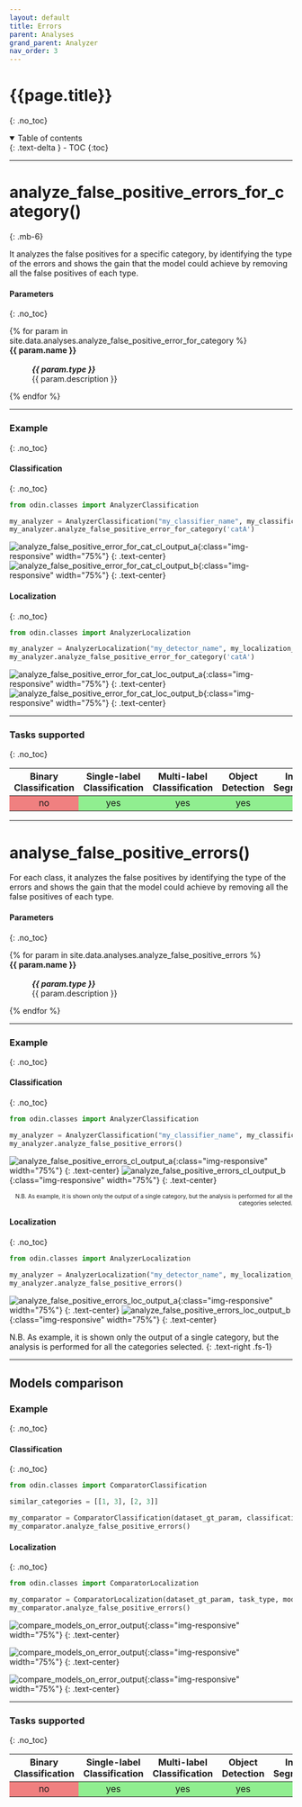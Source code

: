 ```yaml
---
layout: default
title: Errors
parent: Analyses
grand_parent: Analyzer
nav_order: 3
---
```

# {{page.title}}
{: .no_toc}

<details open markdown="block">
  <summary>
    Table of contents
  </summary>
  {: .text-delta }
- TOC
{:toc}
</details>

<hr>

# analyze_false_positive_errors_for_category()
{: .mb-6}

It analyzes the false positives for a specific category, by identifying the type of the errors and shows the gain that the model could achieve by removing all the false positives of each type.

#### Parameters
{: .no_toc}
<dl>
  {% for param in site.data.analyses.analyze_false_positive_error_for_category %}

  <dt><strong>{{ param.name }}</strong></dt>
  <dd><br><b><i>{{ param.type }}</i></b></dd><dd>{{ param.description }}</dd>

  {% endfor %}
</dl>

<hr>

### Example
{: .no_toc}
#### Classification
{: .no_toc}
```py
from odin.classes import AnalyzerClassification

my_analyzer = AnalyzerClassification("my_classifier_name", my_classification_dataset)
my_analyzer.analyze_false_positive_error_for_category('catA')
```

![analyze_false_positive_error_for_cat_cl_output_a](../../img/analyzer/false_positive_category_distribution_cl.png){:class="img-responsive" width="75%"}
{: .text-center}
![analyze_false_positive_error_for_cat_cl_output_b](../../img/analyzer/false_positive_category_gain_cl.png){:class="img-responsive" width="75%"}
{: .text-center}

#### Localization
{: .no_toc}
```py
from odin.classes import AnalyzerLocalization

my_analyzer = AnalyzerLocalization("my_detector_name", my_localization_dataset)
my_analyzer.analyze_false_positive_error_for_category('catA')
```

![analyze_false_positive_error_for_cat_loc_output_a](../../img/analyzer/false_positive_category_distribution_loc.png){:class="img-responsive" width="75%"}
{: .text-center}
![analyze_false_positive_error_for_cat_loc_output_b](../../img/analyzer/false_positive_category_gain_loc.png){:class="img-responsive" width="75%"}
{: .text-center}

<hr>

### Tasks supported
{: .no_toc}
<table>
  <thead>
    <tr class="header">
      <th>Binary Classification</th>
      <th>Single-label Classification</th>
      <th>Multi-label Classification</th>
      <th>Object Detection</th>
      <th>Instance Segmentation</th>
    </tr>
  </thead>
  <tbody>
    <tr style="text-align:center;">
      <td style="background:lightcoral;">no</td>
      <td style="background:lightgreen;">yes</td>
      <td style="background:lightgreen;">yes</td>
      <td style="background:lightgreen;">yes</td>
      <td style="background:lightgreen;">yes</td>
    </tr>
  </tbody>
</table>

<hr>

# analyse_false_positive_errors()
For each class, it analyzes the false positives by identifying the type of the errors and shows the gain that the model could achieve by removing all the false positives of each type.

#### Parameters
{: .no_toc}
<dl>
  {% for param in site.data.analyses.analyze_false_positive_errors %}

  <dt><strong>{{ param.name }}</strong></dt>
  <dd><br><b><i>{{ param.type }}</i></b></dd><dd>{{ param.description }}</dd>

  {% endfor %}
</dl>

<hr>

### Example
{: .no_toc}
#### Classification
{: .no_toc}
```py
from odin.classes import AnalyzerClassification

my_analyzer = AnalyzerClassification("my_classifier_name", my_classification_dataset)
my_analyzer.analyze_false_positive_errors()
```
![analyze_false_positive_errors_cl_output_a](../../img/analyzer/false_positive_category_distribution_cl.png){:class="img-responsive" width="75%"}
{: .text-center}
![analyze_false_positive_errors_cl_output_b](../../img/analyzer/false_positive_category_gain_cl.png){:class="img-responsive" width="75%"}
{: .text-center}

<p style="font-size: 10px; text-align: right;">N.B. As example, it is shown only the output of a single category, but the analysis is performed for all the categories selected.</p>

#### Localization
{: .no_toc}
```py
from odin.classes import AnalyzerLocalization

my_analyzer = AnalyzerLocalization("my_detector_name", my_localization_dataset)
my_analyzer.analyze_false_positive_errors()

```

![analyze_false_positive_errors_loc_output_a](../../img/analyzer/false_positive_category_distribution_loc.png){:class="img-responsive" width="75%"}
{: .text-center}
![analyze_false_positive_errors_loc_output_b](../../img/analyzer/false_positive_category_gain_loc.png){:class="img-responsive" width="75%"}
{: .text-center}

N.B. As example, it is shown only the output of a single category, but the analysis is performed for all the categories selected.
{: .text-right .fs-1}

<hr>

## Models comparison

### Example
{: .no_toc}

#### Classification
{: .no_toc}
```py
from odin.classes import ComparatorClassification

similar_categories = [[1, 3], [2, 3]]

my_comparator = ComparatorClassification(dataset_gt_param, classification_type, models_proposals, similar_classes=similar_categories)
my_comparator.analyze_false_positive_errors()
```

#### Localization
{: .no_toc}
```py
from odin.classes import ComparatorLocalization

my_comparator = ComparatorLocalization(dataset_gt_param, task_type, models_proposals, similar_classes=similar_categories)
my_comparator.analyze_false_positive_errors()
```

![compare_models_on_error_output](../../img/comparator/comparison_errors_a.png){:class="img-responsive" width="75%"}
{: .text-center}

![compare_models_on_error_output](../../img/comparator/comparison_errors_b.png){:class="img-responsive" width="75%"}
{: .text-center}

![compare_models_on_error_output](../../img/comparator/comparison_errors_c.png){:class="img-responsive" width="75%"}
{: .text-center}

<hr>

### Tasks supported
{: .no_toc}
<table>
  <thead>
    <tr class="header">
      <th>Binary Classification</th>
      <th>Single-label Classification</th>
      <th>Multi-label Classification</th>
      <th>Object Detection</th>
      <th>Instance Segmentation</th>
    </tr>
  </thead>
  <tbody>
    <tr style="text-align:center;">
      <td style="background:lightcoral;">no</td>
      <td style="background:lightgreen;">yes</td>
      <td style="background:lightgreen;">yes</td>
      <td style="background:lightgreen;">yes</td>
      <td style="background:lightgreen;">yes</td>
    </tr>
  </tbody>
</table>
